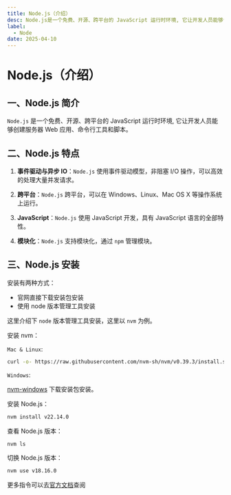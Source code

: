 ```yaml
---
title: Node.js（介绍）
desc: Node.js是一个免费、开源、跨平台的 JavaScript 运行时环境, 它让开发人员能够创建服务器 Web 应用、命令行工具和脚本。
label:
  - Node
date: 2025-04-10
---
```


# Node.js（介绍）

## 一、Node.js 简介

`Node.js` 是一个免费、开源、跨平台的 JavaScript 运行时环境, 它让开发人员能够创建服务器 Web 应用、命令行工具和脚本。

## 二、Node.js 特点

1. **事件驱动与异步 IO**：`Node.js` 使用事件驱动模型，非阻塞 I/O 操作，可以高效的处理大量并发请求。

2. **跨平台**：`Node.js` 跨平台，可以在 Windows、Linux、Mac OS X 等操作系统上运行。

3. **JavaScript**：`Node.js` 使用 JavaScript 开发，具有 JavaScript 语言的全部特性。

4. **模块化**：`Node.js` 支持模块化，通过 `npm` 管理模块。

## 三、Node.js 安装

安装有两种方式：

- 官网直接下载安装包安装
- 使用 node 版本管理工具安装

这里介绍下 `node` 版本管理工具安装，这里以 `nvm` 为例。

安装 nvm：

`Mac & Linux`:

```zsh
curl -o- https://raw.githubusercontent.com/nvm-sh/nvm/v0.39.3/install.sh | bash
```

`Windows`:

[nvm-windows](https://github.com/coreybutler/nvm-windows) 下载安装包安装。

安装 Node.js：

```zsh
nvm install v22.14.0
```

查看 Node.js 版本：

```zsh
nvm ls
```

切换 Node.js 版本：

```zsh
nvm use v18.16.0
```

更多指令可以去[官方文档](https://github.com/nvm-sh/nvm#usage)查阅
